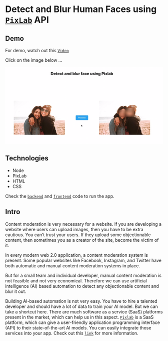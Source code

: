 # Detect and Blur Human Faces using [`PixLab`](https://pixlab.io/) API

## Demo

For demo, watch out this [`Video`](https://youtu.be/yGSBABPdlUE)

Click on the image below ...

[![Watch the video](/assets/detect-blur-face.png)](https://youtu.be/yGSBABPdlUE)


<!-- ![](assets/detect-and-blur-human-faces.mp4) -->

<!-- <video width="400" height="300" controls>
  <source src="assets/detect-and-blur-human-faces.mp4" type="video/mp4">
</video> -->

## Technologies
- Node
- PixLab
- HTML
- CSS

Check the [`backend`](/backend/) and [`frontend`](/frontend/) code to run the app. 

## Intro
Content moderation is very necessary for a website. If you are developing a website where users can upload images, then you have to be extra cautious. You can’t trust your users. If they upload some objectionable content, then sometimes you as a creator of the site, become the victim of it.

In every modern web 2.0 application, a content moderation system is present. Some popular websites like Facebook, Instagram, and Twitter have both automatic and manual content moderation systems in place.

But for a small team and individual developer, manual content moderation is not feasible and not very economical. Therefore we can use artificial intelligence (AI) based automation to detect any objectionable content and blur it out.

Building AI-based automation is not very easy. You have to hire a talented developer and should have a lot of data to train your AI model. But we can take a shortcut here. There are much software as a service (SaaS) platforms present in the market, which can help us in this aspect.
[`Pixlab`](https://pixlab.io/) is a SaaS platform, which can give a user-friendly application programming interface (API) to their state-of-the-art AI models. You can easily integrate those services into your app. Check out this [`link`](https://pixlab.io/cmdls) for more information.

